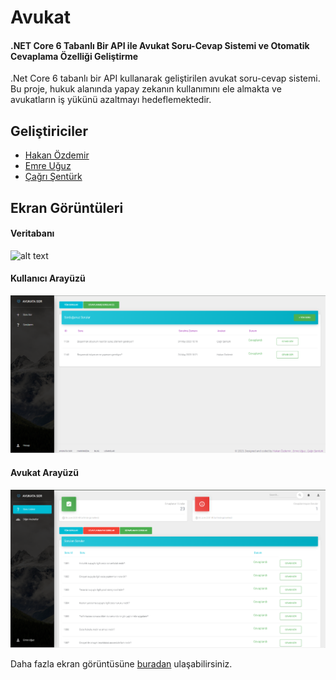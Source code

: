 # Avukat

 #### .NET Core 6 Tabanlı Bir API ile Avukat Soru-Cevap Sistemi ve Otomatik Cevaplama Özelliği Geliştirme

.Net Core 6 tabanlı bir API kullanarak geliştirilen avukat soru-cevap
sistemi. Bu proje, hukuk alanında yapay zekanın kullanımını
ele almakta ve avukatların iş yükünü azaltmayı hedeflemektedir.



## Geliştiriciler

- [Hakan Özdemir](https://github.com/hakanozdmr) 
- [Emre Uğuz](https://github.com/Emre253412) 
- [Çağrı Şentürk](https://github.com/Symbytex)

## Ekran Görüntüleri

  #### Veritabanı 
  
  <img src="https://github.com/hakanozdmr/Avukat/blob/main/Project-ss/Veritabanı.PNG" alt="alt text" >

 #### Kullanıcı Arayüzü 
 
 <img src="https://github.com/hakanozdmr/Avukat/blob/main/Project-ss/User%20Home%203.PNG" alt="alt text" >

 #### Avukat Arayüzü 
 
 <img src="https://github.com/hakanozdmr/Avukat/blob/main/Project-ss/Avukat%20Home.PNG" alt="alt text" >


 Daha fazla ekran görüntüsüne [buradan](https://github.com/hakanozdmr/Avukat/tree/main/Project-ss) ulaşabilirsiniz.

